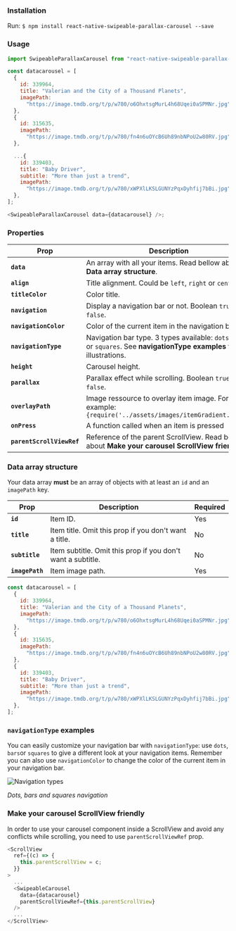 ### Installation

Run: `$ npm install react-native-swipeable-parallax-carousel --save`

### Usage

```javascript
import SwipeableParallaxCarousel from "react-native-swipeable-parallax-carousel";

const datacarousel = [
  {
    id: 339964,
    title: "Valerian and the City of a Thousand Planets",
    imagePath:
      "https://image.tmdb.org/t/p/w780/o6OhxtsgMurL4h68Uqei0aSPMNr.jpg",
  },
  {
    id: 315635,
    imagePath:
      "https://image.tmdb.org/t/p/w780/fn4n6uOYcB6Uh89nbNPoU2w80RV.jpg",
  },

  ...{
    id: 339403,
    title: "Baby Driver",
    subtitle: "More than just a trend",
    imagePath:
      "https://image.tmdb.org/t/p/w780/xWPXlLKSLGUNYzPqxDyhfij7bBi.jpg",
  },
];

<SwipeableParallaxCarousel data={datacarousel} />;
```

### Properties

| Prop                      | Description                                                                                                             | Default   | Required |
| ------------------------- | ----------------------------------------------------------------------------------------------------------------------- | --------- | -------- |
| **`data`**                | An array with all your items. Read bellow about **Data array structure**.                                               | _None_    | Yes      |
| **`align`**               | Title alignment. Could be `left`, `right` or `center`.                                                                  | `left`    | No       |
| **`titleColor`**          | Color title.                                                                                                            | `#ffffff` | No       |
| **`navigation`**          | Display a navigation bar or not. Boolean `true` or `false`.                                                             | `true`    | No       |
| **`navigationColor`**     | Color of the current item in the navigation bar.                                                                        | `#ffffff` | No       |
| **`navigationType`**      | Navigation bar type. 3 types available: `dots`, `bars` or `squares`. See **navigationType examples** for illustrations. | `dots`    | No       |
| **`height`**              | Carousel height.                                                                                                        | `200`     | No       |
| **`parallax`**            | Parallax effect while scrolling. Boolean `true` or `false`.                                                             | `true`    | No       |
| **`overlayPath`**         | Image ressource to overlay item image. For example: `{require('../assets/images/itemGradient.png')}`                    | _None_    | No       |
| **`onPress`**             | A function called when an item is pressed                                                                               | _None_    | No       |
| **`parentScrollViewRef`** | Reference of the parent ScrollView. Read bellow about **Make your carousel ScrollView friendly**                        | _None_    | No       |

### Data array structure

Your data array **must** be an array of objects with at least an `id` and an `imagePath` key.

| Prop            | Description                                                 | Required |
| --------------- | ----------------------------------------------------------- | -------- |
| **`id`**        | Item ID.                                                    | Yes      |
| **`title`**     | Item title. Omit this prop if you don't want a title.       | No       |
| **`subtitle`**  | Item subtitle. Omit this prop if you don't want a subtitle. | No       |
| **`imagePath`** | Item image path.                                            | Yes      |

```javascript
const datacarousel = [
  {
    id: 339964,
    title: "Valerian and the City of a Thousand Planets",
    imagePath:
      "https://image.tmdb.org/t/p/w780/o6OhxtsgMurL4h68Uqei0aSPMNr.jpg",
  },
  {
    id: 315635,
    imagePath:
      "https://image.tmdb.org/t/p/w780/fn4n6uOYcB6Uh89nbNPoU2w80RV.jpg",
  },
  {
    id: 339403,
    title: "Baby Driver",
    subtitle: "More than just a trend",
    imagePath:
      "https://image.tmdb.org/t/p/w780/xWPXlLKSLGUNYzPqxDyhfij7bBi.jpg",
  },
];
```

### `navigationType` examples

You can easily customize your navigation bar with `navigationType`: use `dots`, `bars`or `squares` to give a different look at your navigation items.
Remember you can also use `navigationColor` to change the color of the current item in your navigation bar.

![Navigation types](https://github.com/davidsamacoits/react-native-swipeable-parallax-carousel/blob/master/preview/navigationTypes.jpg?raw=true)

_Dots, bars and squares navigation_

### Make your carousel ScrollView friendly

In order to use your carousel component inside a ScrollView and avoid any conflicts while scrolling, you need to use `parentScrollViewRef` prop.

```javascript
<ScrollView
  ref={(c) => {
    this.parentScrollView = c;
  }}
>
  ...
  <SwipeableCarousel
    data={datacarousel}
    parentScrollViewRef={this.parentScrollView}
  />
  ...
</ScrollView>
```
